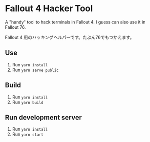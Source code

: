 # Fallout 4 Hacker Tool

A "handy" tool to hack terminals in Fallout 4. I guess can also use it in Fallout 76.

Fallout 4 用のハッキングヘルパーです。たぶん76でもつかえます。

## Use
1. Run `yarn install`
2. Run `yarn serve public`

## Build
1. Run `yarn install`
2. Run `yarn build`

## Run development server

1. Run `yarn install`
2. Run `yarn start`
